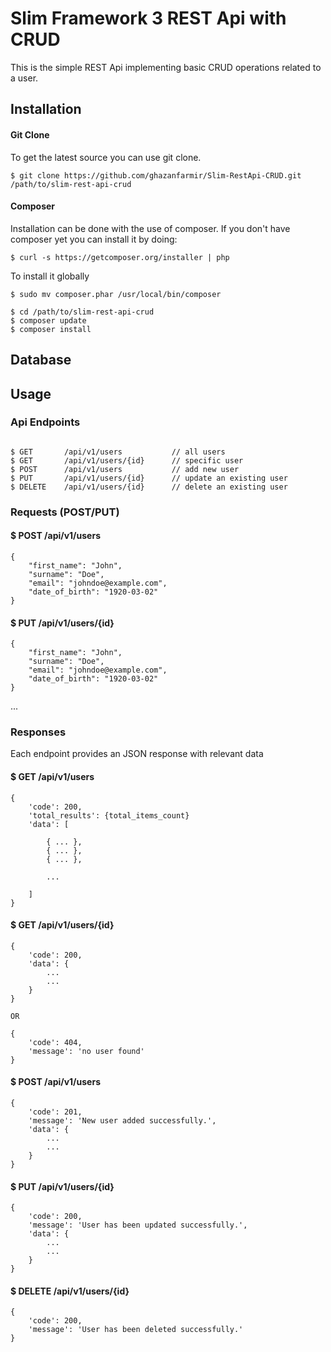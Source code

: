 # Slim Framework 3 REST Api with CRUD

This is the simple REST Api implementing basic CRUD operations related to a user.

## Installation

#### Git Clone

To get the latest source you can use git clone.

`$ git clone https://github.com/ghazanfarmir/Slim-RestApi-CRUD.git /path/to/slim-rest-api-crud`

#### Composer

Installation can be done with the use of composer. If you don't have composer yet you can install it by doing:

`$ curl -s https://getcomposer.org/installer | php`

To install it globally

`$ sudo mv composer.phar /usr/local/bin/composer`

```
$ cd /path/to/slim-rest-api-crud
$ composer update
$ composer install
```

## Database

## Usage

### Api Endpoints

```

$ GET       /api/v1/users           // all users
$ GET       /api/v1/users/{id}      // specific user
$ POST      /api/v1/users           // add new user
$ PUT       /api/v1/users/{id}      // update an existing user
$ DELETE    /api/v1/users/{id}      // delete an existing user

```


### Requests (POST/PUT)

#### $ POST /api/v1/users

```
{
	"first_name": "John",
	"surname": "Doe",
	"email": "johndoe@example.com",
	"date_of_birth": "1920-03-02"
}
```

#### $ PUT /api/v1/users/{id}

```
{
	"first_name": "John",
	"surname": "Doe",
	"email": "johndoe@example.com",
	"date_of_birth": "1920-03-02"
}
```

...

### Responses

Each endpoint provides an JSON response with relevant data

#### $ GET /api/v1/users

```
{
    'code': 200,
    'total_results': {total_items_count}
    'data': [
    
        { ... },
        { ... },
        { ... },
        
        ...
        
    ]
}
```

#### $ GET /api/v1/users/{id}

```
{
    'code': 200,
    'data': {
        ... 
        ...
    }
}

OR

{
    'code': 404,
    'message': 'no user found'
}
```

#### $ POST /api/v1/users

```
{
    'code': 201,
    'message': 'New user added successfully.',
    'data': {
        ... 
        ...
    }
}
```

#### $ PUT /api/v1/users/{id}

```
{
    'code': 200,
    'message': 'User has been updated successfully.',
    'data': {
        ... 
        ...
    }
}
```

#### $ DELETE /api/v1/users/{id}

```
{
    'code': 200,
    'message': 'User has been deleted successfully.'
}
```